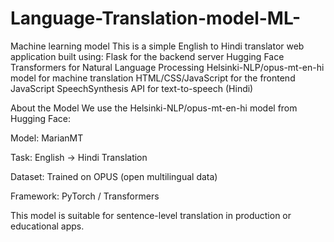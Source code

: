 # Language-Translation-model-ML-
Machine learning model
This is a simple English to Hindi translator web application built using:
Flask for the backend server
Hugging Face Transformers for Natural Language Processing
Helsinki-NLP/opus-mt-en-hi model for machine translation
HTML/CSS/JavaScript for the frontend
JavaScript SpeechSynthesis API for text-to-speech (Hindi)

About the Model
We use the Helsinki-NLP/opus-mt-en-hi model from Hugging Face:

Model: MarianMT

Task: English → Hindi Translation

Dataset: Trained on OPUS (open multilingual data)

Framework: PyTorch / Transformers

This model is suitable for sentence-level translation in production or educational apps.
